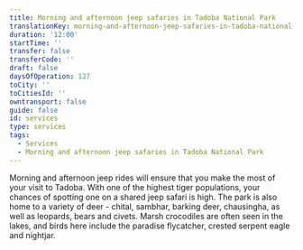 ```yaml
---
title: Morning and afternoon jeep safaries in Tadoba National Park
translationKey: morning-and-afternoon-jeep-safaries-in-tadoba-national-park
duration: '12:00'
startTime: ''
transfer: false
transferCode: ''
draft: false
daysOfOperation: 127
toCity: ''
toCitiesId: ''
owntransport: false
guide: false
id: services
type: services
tags:
  - Services
  - Morning and afternoon jeep safaries in Tadoba National Park
---
```

Morning and afternoon jeep rides will ensure that you make the most of your visit to Tadoba. With one of the highest tiger populations, your chances of spotting one on a shared jeep safari is high. The park is also home to a variety of deer - chital, sambhar, barking deer, chausingha, as well as leopards, bears and civets. Marsh crocodiles are often seen in the lakes, and birds here include the paradise flycatcher, crested serpent eagle and nightjar.